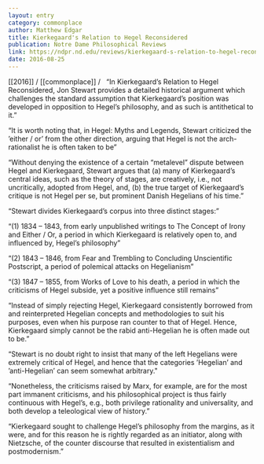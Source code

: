 ```yaml
---
layout: entry
category: commonplace
author: Matthew Edgar
title: Kierkegaard's Relation to Hegel Reconsidered 
publication: Notre Dame Philosophical Reviews
link: https://ndpr.nd.edu/reviews/kierkegaard-s-relation-to-hegel-reconsidered/
date: 2016-08-25
---
```


[[2016]] / [[commonplace]] / 
 
“In Kierkegaard’s Relation to Hegel Reconsidered, Jon Stewart provides a detailed historical argument which challenges the standard assumption that Kierkegaard’s position was developed in opposition to Hegel’s philosophy, and as such is antithetical to it.”

“It is worth noting that, in Hegel: Myths and Legends, Stewart criticized the ’either / or’ from the other direction, arguing that Hegel is not the arch-rationalist he is often taken to be”

“Without denying the existence of a certain “metalevel” dispute between Hegel and Kierkegaard, Stewart argues that (a) many of Kierkegaard’s central ideas, such as the theory of stages, are creatively, i.e., not uncritically, adopted from Hegel, and, (b) the true target of Kierkegaard’s critique is not Hegel per se, but prominent Danish Hegelians of his time.”

“Stewart divides Kierkegaard’s corpus into three distinct stages:”

“(1) 1834 – 1843, from early unpublished writings to The Concept of Irony and Either / Or, a period in which Kierkegaard is relatively open to, and influenced by, Hegel’s philosophy”

“(2) 1843 – 1846, from Fear and Trembling to Concluding Unscientific Postscript, a period of polemical attacks on Hegelianism”

“(3) 1847 – 1855, from Works of Love to his death, a period in which the criticisms of Hegel subside, yet a positive influence still remains”

“Instead of simply rejecting Hegel, Kierkegaard consistently borrowed from and reinterpreted Hegelian concepts and methodologies to suit his purposes, even when his purpose ran counter to that of Hegel. Hence, Kierkegaard simply cannot be the rabid anti-Hegelian he is often made out to be.”

“Stewart is no doubt right to insist that many of the left Hegelians were extremely critical of Hegel, and hence that the categories ’Hegelian’ and ’anti-Hegelian’ can seem somewhat arbitrary."

“Nonetheless, the criticisms raised by Marx, for example, are for the most part immanent criticisms, and his philosophical project is thus fairly continuous with Hegel’s, e.g., both privilege rationality and universality, and both develop a teleological view of history.”

“Kierkegaard sought to challenge Hegel’s philosophy from the margins, as it were, and for this reason he is rightly regarded as an initiator, along with Nietzsche, of the counter discourse that resulted in existentialism and postmodernism.”